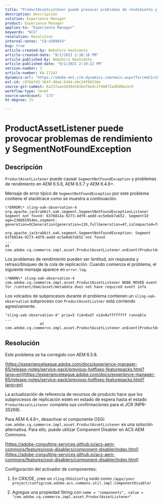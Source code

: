 ```yaml
---
title: "ProductAssetListener puede provocar problemas de rendimiento y SegmentNotFoundException"
description: Descripción
solution: Experience Manager
product: Experience Manager
applies-to: "Experience Manager"
keywords: "KCS"
resolution: Resolution
internal-notes: "CQ-4309643"
bug: true
article-created-by: Nobuhiro Hashimoto
article-created-date: "9/1/2021 2:18:18 PM"
article-published-by: Nobuhiro Hashimoto
article-published-date: "9/1/2021 2:19:22 PM"
version-number: 3
article-number: KA-17242
dynamics-url: "https://adobe-ent.crm.dynamics.com/main.aspx?forceUCI=1&pagetype=entityrecord&etn=knowledgearticle&id=a27a3073-2f0b-ec11-b6e6-00224808dc0d"
exl-id: c976efd3-364f-40a4-b344-e9c24f96216e
source-git-commit: 6a23faae10364181be7dedc2f408f2ad8d8be3c9
workflow-type: tm+mt
source-wordcount: '173'
ht-degree: 1%

---
```


# ProductAssetListener puede provocar problemas de rendimiento y SegmentNotFoundException

## Descripción


`ProductAssetListener` puede causar `SegmentNotFoundException` y problemas de rendimiento en AEM 6.5.6, AEM 6.5.7 y AEM 6.4.6+.



Mensaje de error típico de `SegmentNotFoundException` por este problema contiene el stacktrace como se muestra a continuación.

```
\*ERROR\* sling-oak-observation-4 org.apache.jackrabbit.oak.segment.SegmentNotFoundExceptionListener
Segment not found: 6376814a-9273-4df8-aedd-ec5e6eb7ab52. SegmentId age=238801954ms,segment-generation=GCGeneration{generation=139,fullGeneration=47,isCompacted=false}

org.apache.jackrabbit.oak.segment.SegmentNotFoundException: Segment 6376814a-9273-4df8-aedd-ec5e6eb7ab52 not found
...
at com.adobe.cq.commerce.impl.asset.ProductAssetListener.onEvent(ProductAssetListener.java:153)
```


Los problemas de rendimiento pueden ser lentitud, sin respuesta y retraso/bloqueo de la cola de replicación. Cuando comienza el problema, el siguiente mensaje aparece en `error.log`.

```
\*WARN\* sling-oak-observation-4 com.adobe.cq.commerce.impl.asset.ProductAssetListener NODE_MOVED event
for /content/dam/asset/metadata does not have required event info
```


Los volcados de subprocesos durante el problema contienen un `sling-oak-observation` subproceso con `ProductAssetListner` está corriendo agresivamente.

```
"sling-oak-observation-4" prio=5 tid=0xd7 nid=0xffffffff runnable 
...
                at com.adobe.cq.commerce.impl.asset.ProductAssetListener.onEvent(ProductAssetListener.java:153)
```

## Resolución


Este problema se ha corregido con AEM 6.5.8.

[https://experienceleague.adobe.com/docs/experience-manager-65/release-notes/service-pack/previous-hotfixes-featurepacks.html?lang=en](https://experienceleague.adobe.com/docs/experience-manager-65/release-notes/service-pack/previous-hotfixes-featurepacks.html?lang=en)

La actualización de referencia de recursos de producto hace que los subprocesos de replicación estén en estado de espera hasta el estado `ProductAssetListener` completa sus confirmaciones para el JCR (NPR-35269).



Para AEM 6.4.6+, desactivar el componente OSGi `com.adobe.cq.commerce.impl.asset.ProductAssetListener` es una solución alternativa. Para ello, puede utilizar Component Disabler en ACS AEM Commons.

[https://adobe-consulting-services.github.io/acs-aem-commons/features/osgi-disablers/component-disabler/index.html](https://adobe-consulting-services.github.io/acs-aem-commons/features/osgi-disablers/component-disabler/index.html)



Configuración del activador de componentes:

1. En CRX/DE, cree un `sling:OSGiConfig` nodo como `/apps/your project/config/com.adobe.acs.commons.util.impl.ComponentDisabler`

2. Agregue una propiedad String con `name = "components", value =  "com.adobe.cq.commerce.impl.asset.ProductAssetListener"`
